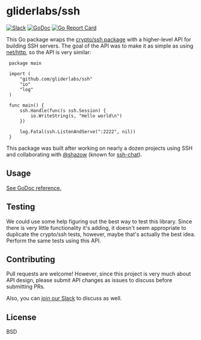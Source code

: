# gliderlabs/ssh

[![Slack](https://slack.gliderlabs.com/badge.svg)](http://slack.gliderlabs.com) [![GoDoc](https://godoc.org/github.com/gliderlabs/ssh?status.svg)](https://godoc.org/github.com/gliderlabs/ssh) [![Go Report Card](https://goreportcard.com/badge/github.com/gliderlabs/ssh)](https://goreportcard.com/report/github.com/gliderlabs/ssh)

This Go package wraps the [crypto/ssh
package](https://godoc.org/golang.org/x/crypto/ssh) with a higher-level API for
building SSH servers. The goal of the API was to make it as simple as using
[net/http](https://golang.org/pkg/net/http/), so the API is very similar:

```
 package main
 
 import (
     "github.com/gliderlabs/ssh"
     "io"
     "log"
 )
 
 func main() {
     ssh.Handle(func(s ssh.Session) {
         io.WriteString(s, "Hello world\n")
     })  
 
     log.Fatal(ssh.ListenAndServe(":2222", nil))
 }

```

This package was built after working on nearly a dozen projects using SSH and
collaborating with [@shazow](https://twitter.com/shazow) (known for [ssh-chat](https://github.com/shazow/ssh-chat)).

## Usage

[See GoDoc reference.](https://godoc.org/github.com/gliderlabs/ssh)

## Testing

We could use some help figuring out the best way to test this library. Since
there is very little functionality it's adding, it doesn't seem appropriate to
duplicate the crypto/ssh tests, however, maybe that's actually the best idea. Perform
the same tests using this API.

## Contributing

Pull requests are welcome! However, since this project is very much about API
design, please submit API changes as issues to discuss before submitting PRs.

Also, you can [join our Slack](http://slack.gliderlabs.com) to discuss as well.

## License

BSD
